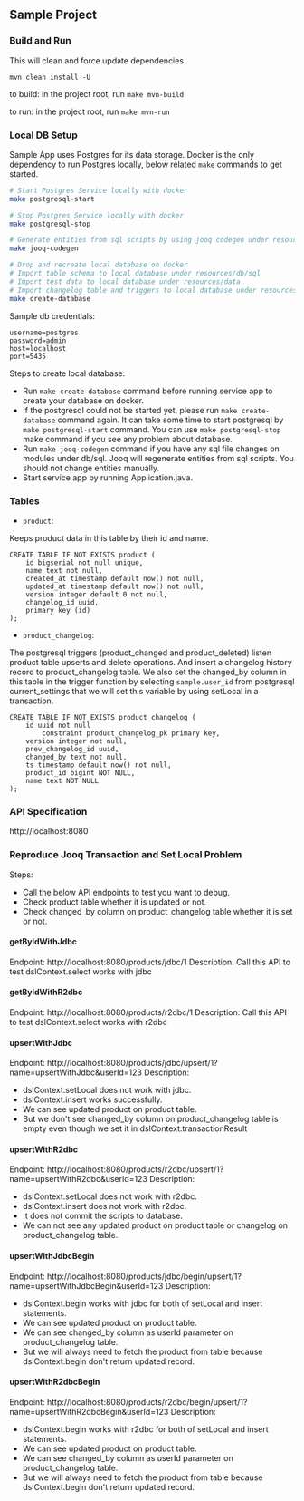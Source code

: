 ## Sample Project

### Build and Run

This will clean and force update dependencies

    mvn clean install -U

to build: in the project root, run `make mvn-build`

to run: in the project root, run `make mvn-run`

### Local DB Setup

Sample App uses Postgres for its data storage. Docker is the only dependency to run Postgres locally, below
related `make` commands to get started.

```bash
# Start Postgres Service locally with docker
make postgresql-start

# Stop Postgres Service locally with docker
make postgresql-stop

# Generate entities from sql scripts by using jooq codegen under resources/db/sql
make jooq-codegen

# Drop and recreate local database on docker
# Import table schema to local database under resources/db/sql
# Import test data to local database under resources/data
# Import changelog table and triggers to local database under resources/changelog
make create-database

```

Sample db credentials:

```properties
username=postgres
password=admin
host=localhost
port=5435
```

Steps to create local database:

- Run `make create-database` command before running service app to create your database on docker.
- If the postgresql could not be started yet, please run `make create-database` command again. It can take some time to
  start postgresql by `make postgresql-start` command. You can use `make postgresql-stop` make command if you see any
  problem about database.
- Run `make jooq-codegen` command if you have any sql file changes on modules under db/sql. Jooq will regenerate
  entities from sql scripts. You should not change entities manually.
- Start service app by running Application.java.

### Tables

- `product`:

Keeps product data in this table by their id and name.

```postgresql
CREATE TABLE IF NOT EXISTS product (
    id bigserial not null unique,
    name text not null,
    created_at timestamp default now() not null,
    updated_at timestamp default now() not null,
    version integer default 0 not null,
    changelog_id uuid,
    primary key (id)
);
```

- `product_changelog`:

The postgresql triggers (product_changed and product_deleted) listen product table upserts and delete operations.
And insert a changelog history record to product_changelog table.
We also set the changed_by column in this table in the trigger function by selecting `sample.user_id` from postgresql
current_settings that we will set this variable by using setLocal in a transaction.

```postgresql
CREATE TABLE IF NOT EXISTS product_changelog (
    id uuid not null
        constraint product_changelog_pk primary key,
    version integer not null,
    prev_changelog_id uuid,
    changed_by text not null,
    ts timestamp default now() not null,
    product_id bigint NOT NULL,
    name text NOT NULL
);
```

### API Specification

http://localhost:8080

### Reproduce Jooq Transaction and Set Local Problem

Steps:

- Call the below API endpoints to test you want to debug.
- Check product table whether it is updated or not.
- Check changed_by column on product_changelog table whether it is set or not.

#### getByIdWithJdbc

Endpoint: http://localhost:8080/products/jdbc/1
Description: Call this API to test dslContext.select works with jdbc

#### getByIdWithR2dbc

Endpoint: http://localhost:8080/products/r2dbc/1
Description: Call this API to test dslContext.select works with r2dbc

#### upsertWithJdbc

Endpoint: http://localhost:8080/products/jdbc/upsert/1?name=upsertWithJdbc&userId=123
Description:

- dslContext.setLocal does not work with jdbc.
- dslContext.insert works successfully.
- We can see updated product on product table.
- But we don't see changed_by column on product_changelog table is empty even though we set it in
  dslContext.transactionResult

#### upsertWithR2dbc

Endpoint: http://localhost:8080/products/r2dbc/upsert/1?name=upsertWithR2dbc&userId=123
Description:

- dslContext.setLocal does not work with r2dbc.
- dslContext.insert does not work with r2dbc.
- It does not commit the scripts to database.
- We can not see any updated product on product table or changelog on product_changelog table.

#### upsertWithJdbcBegin

Endpoint: http://localhost:8080/products/jdbc/begin/upsert/1?name=upsertWithJdbcBegin&userId=123
Description:

- dslContext.begin works with jdbc for both of setLocal and insert statements.
- We can see updated product on product table.
- We can see changed_by column as userId parameter on product_changelog table.
- But we will always need to fetch the product from table because dslContext.begin don't return updated record.

#### upsertWithR2dbcBegin

Endpoint: http://localhost:8080/products/r2dbc/begin/upsert/1?name=upsertWithR2dbcBegin&userId=123
Description:

- dslContext.begin works with r2dbc for both of setLocal and insert statements.
- We can see updated product on product table.
- We can see changed_by column as userId parameter on product_changelog table.
- But we will always need to fetch the product from table because dslContext.begin don't return updated record.
